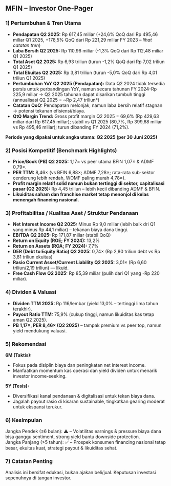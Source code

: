 ## MFIN – Investor One-Pager

### 1) Pertumbuhan & Tren Utama
- **Pendapatan Q2 2025:** Rp 617,45 miliar (+24,6% QoQ dari Rp 495,46 miliar Q1 2025, +178,5% QoQ dari Rp 221,29 miliar FY 2023 – *lihat catatan tren*)
- **Laba Bersih Q2 2025:** Rp 110,96 miliar (-1,3% QoQ dari Rp 112,48 miliar Q1 2025)
- **Total Aset Q2 2025:** Rp 6,93 triliun (turun -1,2% QoQ dari Rp 7,02 triliun Q1 2025)
- **Total Ekuitas Q2 2025:** Rp 3,81 triliun (turun -5,0% QoQ dari Rp 4,01 triliun Q1 2025)
- **Pertumbuhan YoY Q2 2025 (Pendapatan):** Data Q2 2024 tidak tersedia persis untuk perbandingan YoY, namun secara tahunan FY 2024-Rp 225,9 miliar → Q2 2025 tahunan dapat disarikan tumbuh tinggi (annualisasi Q2 2025 = ~Rp 2,47 triliun*)
- **Catatan QoQ:** Pendapatan melonjak, namun laba bersih relatif stagnan → potensi tekanan efisiensi/biaya.
- **QtQ Margin Trend:** Gross profit margin Q2 2025 = 69,6% (Rp 429,63 miliar dari Rp 617,45 miliar); stabil vs Q1 2025 (80,7%, Rp 399,68 miliar vs Rp 495,46 miliar); turun dibanding FY 2024 (71,2%).

**Periode yang dipakai untuk angka utama: Q2 2025 (per 30 Juni 2025)**

### 2) Posisi Kompetitif (Benchmark Highlights)
- **Price/Book (PB) Q2 2025:** 1,17× vs peer utama BFIN 1,07× & ADMF 0,79×.
- **PER TTM:** 8,46× (vs BFIN 6,88×; ADMF 7,28×; rata-rata sub-sektor cenderung lebih rendah, WOMF paling murah 4,78×).
- **Profit margin relatif solid namun bukan tertinggi di sektor, capitalisasi pasar (Q2 2025):** Rp 4,45 triliun – lebih kecil dibanding ADMF & BFIN.
- **Likuiditas saham dan franchise market tetap menonjol di kelas menengah financing nasional.**

### 3) Profitabilitas / Kualitas Aset / Struktur Pendanaan
- **Net Interest Income Q2 2025:** Minus Rp 9,0 miliar (lebih baik dri Q1 yang minus Rp 44,1 miliar) – tekanan biaya dana tinggi.
- **EBITDA Q2 2025:** Rp 171,87 miliar (stabil QoQ)
- **Return on Equity (ROE; FY 2024):** 13,2%
- **Return on Assets (ROA; FY 2024):** 7,7%
- **DER (Debt to Equity Ratio) Q2 2025:** 0,74× (Rp 2,80 triliun debt vs Rp 3,81 triliun ekuitas)
- **Rasio Current Asset/Current Liability Q2 2025:** 3,01× (Rp 6,60 triliun/2,19 triliun) — likuid.
- **Free Cash Flow Q2 2025:** Rp 85,39 miliar (pulih dari Q1 yang -Rp 220 miliar).

### 4) Dividen & Valuasi
- **Dividen TTM 2025:** Rp 116/lembar (yield 13,0% – tertinggi lima tahun terakhir).
- **Payout Ratio TTM:** 75,9% (cukup tinggi, namun likuiditas kas tetap aman Q2 2025).
- **PB 1,17×, PER 8,46× (Q2 2025)** – tampak premium vs peer top, namun yield mendukung valuasi.

### 5) Rekomendasi
**6M (Taktis):**
- Fokus pada disiplin biaya dan peningkatan net interest income.
- Manfaatkan momentum kas operasi dan yield dividen untuk menarik investor income-seeking.

**5Y (Tesis):**
- Diversifikasi kanal pendanaan & digitalisasi untuk tekan biaya dana.
- Jagalah payout rasio di kisaran sustainable, tingkatkan gearing moderat untuk ekspansi terukur.

### 6) Kesimpulan
Jangka Pendek (≤6 bulan): ⚠️  – Volatilitas earnings & pressure biaya dana bisa ganggu sentiment, strong yield bantu downside protection.   
Jangka Panjang (>5 tahun): ✅ – Prospek konsumen financing nasional tetap besar, ekuitas kuat, strategi payout & likuiditas sehat.

### 7) Catatan Penting
Analisis ini bersifat edukasi, bukan ajakan beli/jual. Keputusan investasi sepenuhnya di tangan investor.
